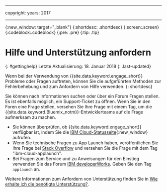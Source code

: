----

copyright:
 years: 2017

---

{:new_window: target="_blank"}
{:shortdesc: .shortdesc}
{:screen:.screen}
{:codeblock:.codeblock}
{:pre: .pre}
{:tip: .tip}

# Hilfe und Unterstützung anfordern
{: #gettinghelp}
Letzte Aktualisierung: 18. Januar 2018
{: .last-updated}

Wenn bei der Verwendung von {{site.data.keyword.engage_short}} Probleme oder Fragen auftreten, können Sie die aufgeführten Methoden zur Fehlerbehebung und zum Anfordern von Hilfe verwenden.
{: shortdesc}

Sie können nach Informationen suchen oder über ein Forum Fragen stellen. Es ist ebenfalls möglich, ein Support-Ticket zu öffnen. Wenn Sie in den Foren eine Frage stellen, versehen Sie Ihre Frage mit einem Tag, um die {{site.data.keyword.Bluemix_notm}}-Entwicklerteams auf die Frage aufmerksam zu machen.

  * Sie können überprüfen, ob {{site.data.keyword.engage_short}} verfügbar ist, indem Sie die [IBM Cloud-Statusseite](https://developer.ibm.com/bluemix/support/#status){:new_window} aufrufen.
  * Wenn Sie technische Fragen zu App Launch haben, veröffentlichen Sie Ihre Frage bei [Stack Overflow](https://stackoverflow.com/questions/tagged/ibm-cloud-applaunch) und versehen Sie die Frage mit dem Tag "ibm-cloud-applaunch".
  * Bei Fragen zum Service und zu Anweisungen für den Einstieg verwenden Sie das Forum [IBM developerWorks](  https://developer.ibm.com/answers/topics/bluemix-mobile-services/). Geben Sie den Tag `applaunch` an.

Weitere Informationen zum Anfordern von Unterstützung finden Sie in [Wie erhalte ich die benötigte Unterstützung?](/docs/get-support/howtogetsupport.html#getting-customer-support).
